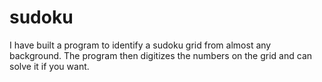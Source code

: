 # sudoku
I have built a program to identify a sudoku grid from almost any background.
The program then digitizes the numbers on the grid and can solve it if you want.


